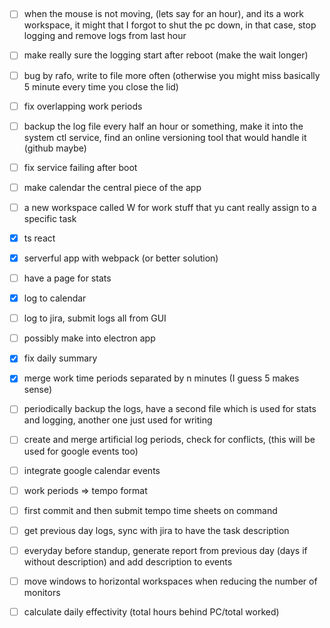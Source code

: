 ##

- [ ] when the mouse is not moving, (lets say for an hour), and its a work workspace, it might that I forgot to
      shut the pc down, in that case, stop logging and remove logs from last hour
- [ ] make really sure the logging start after reboot (make the wait longer)
- [ ] bug by rafo, write to file more often (otherwise you might miss basically 5 minute every time you close the lid)
- [ ] fix overlapping work periods
- [ ] backup the log file every half an hour or something, make it into the system ctl service, find an online versioning tool that would handle it (github maybe)

- [ ] fix service failing after boot
- [ ] make calendar the central piece of the app
- [ ] a new workspace called W for work stuff that yu cant really assign to a specific task

- [x] ts react
- [x] serverful app with webpack (or better solution)
- [ ] have a page for stats
- [x] log to calendar
- [ ] log to jira, submit logs all from GUI
- [ ] possibly make into electron app

- [x] fix daily summary
- [x] merge work time periods separated by n minutes (I guess 5 makes sense)
- [ ] periodically backup the logs, have a second file which is used for stats and logging, another one just used for writing
- [ ] create and merge artificial log periods, check for conflicts, (this will be used for google events too)
- [ ] integrate google calendar events
- [ ] work periods => tempo format
- [ ] first commit and then submit tempo time sheets on command
- [ ] get previous day logs, sync with jira to have the task description
- [ ] everyday before standup, generate report from previous day (days if without description) and add description to events
- [ ] move windows to horizontal workspaces when reducing the number of monitors
- [ ] calculate daily effectivity (total hours behind PC/total worked)
